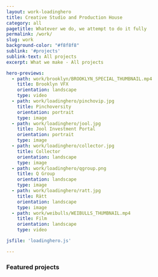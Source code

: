 ```yaml
---
layout: work-loadinghero
title: Creative Studio and Production House
category: all
pagetitle: Whatever we do, we attempt to do it fully
permalink: /work/
slug: work
background-color: "#f8f8f8"
sublink: '#projects'
sublink-text: All projects
excerpt: What we make - All projects

hero-previews: 
  - path: work/brooklyn/BROOKLYN_SPECIAL_THUMBNAIL.mp4
    title: Brooklyn VFX
    orientation: landscape
    type: video
  - path: work/loadinghero/pinchovip.jpg
    title: Pinchoversity
    orientation: portrait
    type: image
  - path: work/loadinghero/jool.jpg
    title: Jool Investment Portal
    orientation: portrait
    type: image
  - path: work/loadinghero/collector.jpg
    title: Collector
    orientation: landscape
    type: image
  - path: work/loadinghero/qgroup.png
    title: Q Group
    orientation: landscape
    type: image
  - path: work/loadinghero/ratt.jpg
    title: Rätt
    orientation: landscape
    type: image
  - path: work/weibulls/WEIBULLS_THUMBNAIL.mp4
    title: Film
    orientation: landscape
    type: video

jsfile: 'loadinghero.js'

---
```


### Featured projects
